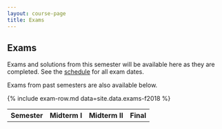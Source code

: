 ```yaml
---
layout: course-page
title: Exams
---
```


## Exams

Exams and solutions from this semester will be available here as they are completed.  See the [schedule](assets/latex/schedule.pdf) for all exam dates.

Exams from past semesters are also available below.

<div class="x-scroll">
<table class="asst-table">
<tr><th>Semester</th><th>Midterm I</th><th>Midterm II</th><th>Final</th></tr>
	{% include exam-row.md data=site.data.exams-f2018 %}
</table>
</div>


